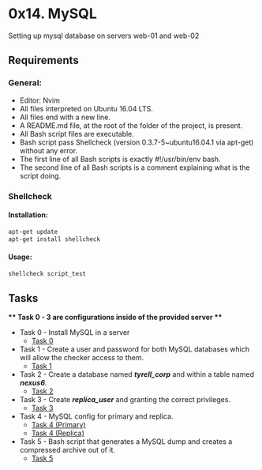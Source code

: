 # 0x14. MySQL

Setting up mysql database on servers web-01 and web-02

## Requirements
### General:
- Editor: Nvim
- All files interpreted on Ubuntu 16.04 LTS.
- All files end with a new line.
- A README.md file, at the root of the folder of the project, is present.
- All Bash script files are executable.
- Bash script pass Shellcheck (version 0.3.7-5~ubuntu16.04.1 via apt-get) without any error.
- The first line of all Bash scripts is exactly #!/usr/bin/env bash.
- The second line of all Bash scripts is a comment explaining what is the script doing.

### Shellcheck
#### Installation:
```bash
apt-get update
apt-get install shellcheck
```

#### Usage:

```bash
shellcheck script_test
```

## Tasks
 __** Task 0 - 3 are configurations inside of the provided server **__ 
- Task 0 - Install MySQL in a server
    - [Task 0]()
- Task 1 - Create a user and password for both MySQL databases which will allow the checker access to them.
    - [Task 1]()
- Task 2 - Create a database named ___tyrell_corp___  and within a table named ___nexus6___.
    - [Task 2]()
- Task 3 - Create ___replica_user___ and granting the correct privileges.
    - [Task 3]()
- Task 4 - MySQL config for primary and replica.
    - [Task 4 (Primary)](https://github.com/angel19951/holberton-system_engineering-devops/blob/master/0x14-mysql/4-mysql_configuration_primary)
    - [Task 4 (Replica)](https://github.com/angel19951/holberton-system_engineering-devops/blob/master/0x14-mysql/4-mysql_configuration_replica)
- Task 5 - Bash script that generates a MySQL dump and creates a compressed archive out of it.
    - [Task 5]()
